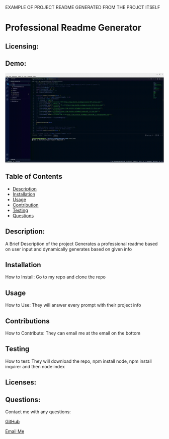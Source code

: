 EXAMPLE OF PROJECT README GENERATED FROM THE PROJCT ITSELF
# Professional Readme Generator
  ## Licensing:
    
  ## Demo: 
  ![Demo](code/utils/Demo.gif)
  ## Table of Contents
  - [Description](#description)
  - [Installation](#installation)
  - [Usage](#usage)
  - [Contribution](#contribution)
  - [Testing](#testing)
  - [Questions](#questions)

  ## Description:
  A Brief Description of the project
  Generates a professional readme based on user input and dynamically generates based on given info

  ## Installation
  How to Install:
  Go to my repo and clone the repo

  ## Usage
  How to Use:
  They will answer every prompt with their project info

  ## Contributions
  How to Contribute:
  They can email me at the email on the bottom

  ## Testing 
  How to test:
  They will download the repo, npm install node, npm install inquirer and then node index

  ## Licenses:
   

  ## Questions:
  Contact me with any questions:
  
  [GitHub](https://github.com/undefined)
  
  [Email Me](https://mailto:Nelsonnoremac@gmail.com)
